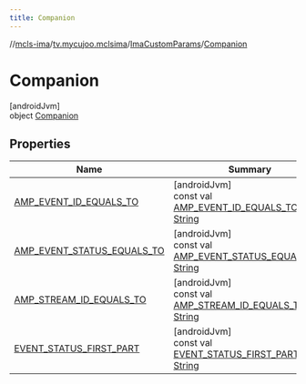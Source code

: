```yaml
---
title: Companion
---
```

//[mcls-ima](../../../../index.html)/[tv.mycujoo.mclsima](../../index.html)/[ImaCustomParams](../index.html)/[Companion](index.html)



# Companion



[androidJvm]\
object [Companion](index.html)



## Properties


| Name | Summary |
|---|---|
| [AMP_EVENT_ID_EQUALS_TO](-a-m-p_-e-v-e-n-t_-i-d_-e-q-u-a-l-s_-t-o.html) | [androidJvm]<br>const val [AMP_EVENT_ID_EQUALS_TO](-a-m-p_-e-v-e-n-t_-i-d_-e-q-u-a-l-s_-t-o.html): [String](https://kotlinlang.org/api/latest/jvm/stdlib/kotlin/-string/index.html) |
| [AMP_EVENT_STATUS_EQUALS_TO](-a-m-p_-e-v-e-n-t_-s-t-a-t-u-s_-e-q-u-a-l-s_-t-o.html) | [androidJvm]<br>const val [AMP_EVENT_STATUS_EQUALS_TO](-a-m-p_-e-v-e-n-t_-s-t-a-t-u-s_-e-q-u-a-l-s_-t-o.html): [String](https://kotlinlang.org/api/latest/jvm/stdlib/kotlin/-string/index.html) |
| [AMP_STREAM_ID_EQUALS_TO](-a-m-p_-s-t-r-e-a-m_-i-d_-e-q-u-a-l-s_-t-o.html) | [androidJvm]<br>const val [AMP_STREAM_ID_EQUALS_TO](-a-m-p_-s-t-r-e-a-m_-i-d_-e-q-u-a-l-s_-t-o.html): [String](https://kotlinlang.org/api/latest/jvm/stdlib/kotlin/-string/index.html) |
| [EVENT_STATUS_FIRST_PART](-e-v-e-n-t_-s-t-a-t-u-s_-f-i-r-s-t_-p-a-r-t.html) | [androidJvm]<br>const val [EVENT_STATUS_FIRST_PART](-e-v-e-n-t_-s-t-a-t-u-s_-f-i-r-s-t_-p-a-r-t.html): [String](https://kotlinlang.org/api/latest/jvm/stdlib/kotlin/-string/index.html) |

